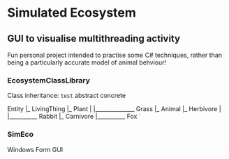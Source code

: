 # Simulated Ecosystem
## GUI to visualise multithreading activity

Fun personal project intended to practise some C# techniques, rather than being a particularly accurate model of animal behviour!

### EcosystemClassLibrary

Class inheritance:
` test `
abstract                 concrete

Entity
 |_ LivingThing
     |_ Plant
     |   |______________ Grass
     |_ Animal
         |_ Herbivore
         |   |__________ Rabbit
         |_ Carnivore
             |__________ Fox
`
### SimEco

Windows Form GUI
